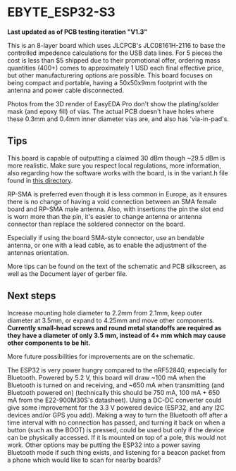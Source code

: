 # EBYTE_ESP32-S3
<b>Last updated as of PCB testing iteration "V1.3"</b>

This is an 8-layer board which uses JLCPCB's JLC08161H-2116 to base the controlled impedence calculations for the USB data lines. For 5 pieces the cost is less than $5 shipped due to their promotional offer, ordering mass quantities (400+) comes to approximately 1 USD each final effective price, but other manufacturering options are possible. This board focuses on being compact and portable, having a 50x50x9mm footprint with the antenna and power cable disconnected.

Photos from the 3D render of EasyEDA Pro don't show the plating/solder mask (and epoxy fill) of vias. The actual PCB doesn't have holes where these 0.3mm and 0.4mm inner diameter vias are, and also has 'via-in-pad's. 

## Tips
This board is capable of outputting a claimed 30 dBm though ~29.5 dBm is more realistic. Make sure you respect local regulations, more information, also regarding how the software works with the board, is in the variant.h file found in [this directory](https://github.com/meshtastic/firmware/tree/master/variants/EBYTE_ESP32-S3).

RP-SMA is preferred even though it is less common in Europe, as it ensures there is no change of having a void connection between an SMA female board and RP-SMA male antenna. Also, with insertions the pin the slot end is worn more than the pin, it's easier to change antenna or antenna connector than replace the soldered connector on the board.

Especially if using the board SMA-style connector, use an bendable antenna, or one with a lead cable, as to enable the adjustment of the antennas orientation.

More tips can be found on the text of the schematic and PCB silkscreen, as well as the Document layer of gerber file.

## Next steps

Increase mounting hole diameter to 2.2mm from 2.1mm, keep outer diameter at 3.5mm, or expand to 4.25mm and move other components. <b>Currently small-head screws and round metal standoffs are required as they have a diameter of only 3.5 mm, instead of 4+ mm which may cause other components to be hit.</b>

More future possibilities for improvements are on the schematic.

The ESP32 is very power hungry compared to the nRF52840, especially for Bluetooth. Powered by 5.2 V, this board will draw ~100 mA when the Bluetooth is turned on and receiving, and ~650 mA when transmitting (and Bluetooth powered on) (technically this should be 750 mA, 100 mA + 650 mA from the E22-900M30S's datasheet). Using a DC-DC converter could give some improvement for the 3.3 V powered device (ESP32, and any I2C devices and/or GPS you add). Making a way to turn the Bluetooth off after a time interval with no connection has passed, and turning it back on when a button (such as the BOOT) is pressed, could be used but only if the device can be physically accessed. If it is mounted on top of a pole, this would not work. Other options may be putting the ESP32 into a power saving Bluetooth mode if such thing exists, and listening for a beacon packet from a phone which would like to scan for nearby boards?
